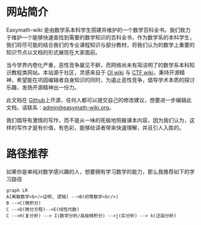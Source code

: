 # 网站简介

Easymath-wiki 是由数学系本科学生搭建并维护的一个数学百科全书。我们致力于维护一个能够快速查找到需要的数学知识的百科全书，作为数学系的本科学生，我们将尽可能的结合我们的专业课程知识与部分教材，将我们认为的数学上重要的知识节点以文档的形式展现在大家面前。

当今学界内卷化严重，恶性竞争屡见不鲜，而网络尚未有简洁明了的数学系本科知识教程类网站。本站源于社区，灵感来自于 [OI wiki](https://oi-wiki.org) 与 [CTF wiki](https://ctf-wiki.org)，秉持开源精神，希望能在巩固编辑者自身知识的同时，为遏止恶性竞争，倡导学术本质的探讨乐趣，发扬开源精神出一份力。

此文档在 [Github](https://github.com/Easymath-wiki/Easymath-wiki)上开源，任何人都可以提交自己的修改建议，想要进一步编辑此文档，请联系：admin@easymath-wiki.org。

我们倡导有激情的写作，而不是从一味的死板地照搬课本内容，因为我们认为，这样的写作才是有价值，有色彩，能够给读者带来快速理解，并且引人入胜的。

# 路径推荐

如果你是单纯对数学感兴趣的人，想要拥有学习数学的能力，那么我推荐如下的学习路径

```mermaid
graph LR
A[离散数学<br/>证明, 逻辑] -->B(初等数学<br/>)
B -->C(微积分)
C -->D(微分方程)-->E(线性代数)
C -->H(复分析) --> I(数学分析/高级微积分) -->j(实分析) --> k(泛函分析)

```
